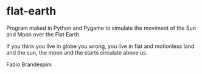 # flat-earth
Program maked in Python and Pygame to simulate the moviment of the Sun and Moon over the Flat Earth.

If you think you live in globe you wrong, you live in flat and motionless land and the sun, the moon and the starts circulate above us.

Fabio Brandespim
